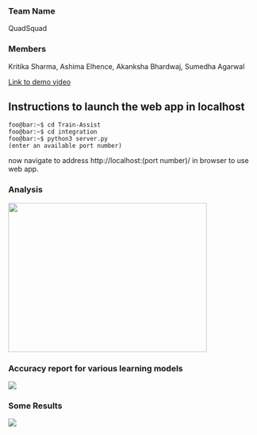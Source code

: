 ### Team Name
QuadSquad 
### Members
Kritika Sharma, Ashima Elhence, Akanksha Bhardwaj, Sumedha Agarwal

 [Link to demo video ](https://drive.google.com/drive/folders/1Q9UX3boF4zngG2vfJ3fJyvGTu1IyFsTj?usp=sharing
)

## Instructions to launch the web app in localhost

```console
foo@bar:~$ cd Train-Assist
foo@bar:~$ cd integration
foo@bar:~$ python3 server.py
(enter an available port number)
```

now navigate to address http://localhost:(port number)/ in browser to use web app.

### Analysis

<img src="https://user-images.githubusercontent.com/8950144/37564369-bf2e4774-2aba-11e8-8884-6f2b930718c3.png" width=400 height=300>

### Accuracy report for various learning models

<img src ="https://user-images.githubusercontent.com/18103181/37563715-1c591482-2aad-11e8-8391-025c4efd27b1.png" >

### Some Results

<img src ="https://user-images.githubusercontent.com/18103181/37563712-15ae5926-2aad-11e8-92bb-a81e5bad3846.jpg">








